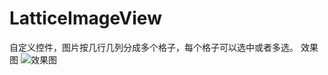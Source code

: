 # LatticeImageView
自定义控件，图片按几行几列分成多个格子，每个格子可以选中或者多选。
效果图
![效果图](https://img-blog.csdnimg.cn/20191223201913804.gif)
